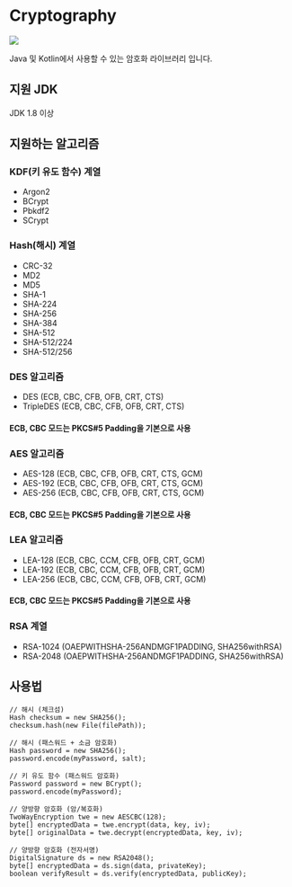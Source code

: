 # Cryptography
[![](https://jitpack.io/v/retrotv-maven-repo/cryptography.svg)](https://jitpack.io/#retrotv-maven-repo/cryptography)

Java 및 Kotlin에서 사용할 수 있는 암호화 라이브러리 입니다.

## 지원 JDK
JDK 1.8 이상

## 지원하는 알고리즘

### KDF(키 유도 함수) 계열
- Argon2
- BCrypt
- Pbkdf2
- SCrypt

### Hash(해시) 계열
- CRC-32
- MD2
- MD5
- SHA-1
- SHA-224
- SHA-256
- SHA-384
- SHA-512
- SHA-512/224
- SHA-512/256

### DES 알고리즘
- DES (ECB, CBC, CFB, OFB, CRT, CTS)
- TripleDES (ECB, CBC, CFB, OFB, CRT, CTS)
#### ECB, CBC 모드는 PKCS#5 Padding을 기본으로 사용

### AES 알고리즘
- AES-128 (ECB, CBC, CFB, OFB, CRT, CTS, GCM)
- AES-192 (ECB, CBC, CFB, OFB, CRT, CTS, GCM)
- AES-256 (ECB, CBC, CFB, OFB, CRT, CTS, GCM)
#### ECB, CBC 모드는 PKCS#5 Padding을 기본으로 사용

### LEA 알고리즘
- LEA-128 (ECB, CBC, CCM, CFB, OFB, CRT, GCM)
- LEA-192 (ECB, CBC, CCM, CFB, OFB, CRT, GCM)
- LEA-256 (ECB, CBC, CCM, CFB, OFB, CRT, GCM)
#### ECB, CBC 모드는 PKCS#5 Padding을 기본으로 사용

### RSA 계열
- RSA-1024 (OAEPWITHSHA-256ANDMGF1PADDING, SHA256withRSA)
- RSA-2048 (OAEPWITHSHA-256ANDMGF1PADDING, SHA256withRSA)

## 사용법
```
// 해시 (체크섬)
Hash checksum = new SHA256();
checksum.hash(new File(filePath));

// 해시 (패스워드 + 소금 암호화)
Hash password = new SHA256();
password.encode(myPassword, salt);

// 키 유도 함수 (패스워드 암호화)
Password password = new BCrypt();
password.encode(myPassword);

// 양방향 암호화 (암/복호화)
TwoWayEncryption twe = new AESCBC(128);
byte[] encryptedData = twe.encrypt(data, key, iv);
byte[] originalData = twe.decrypt(encryptedData, key, iv);

// 양방향 암호화 (전자서명)
DigitalSignature ds = new RSA2048();
byte[] encryptedData = ds.sign(data, privateKey);
boolean verifyResult = ds.verify(encryptedData, publicKey);
```
